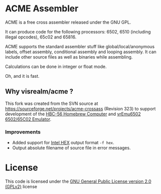 # ACME Assembler

ACME is a free cross assembler released under the GNU GPL.

It can produce code for the following processors: 6502, 6510 (including illegal opcodes), 65c02 and 65816.

ACME supports the standard assembler stuff like global/local/anonymous labels, offset assembly, conditional assembly and looping assembly. It can include other source files as well as binaries while assembling.

Calculations can be done in integer or float mode.

Oh, and it is fast.

## Why visrealm/acme ?

This fork was created from the SVN source at https://sourceforge.net/projects/acme-crossass (Revision 323) to support development of the [HBC-56 Homebrew Computer](https://github.com/visrealm/hbc-56) and [vrEmu6502 6502/65C02 Emulator](https://github.com/visrealm/vrEmu6502). 

### Improvements
* Added support for [Intel HEX](https://en.wikipedia.org/wiki/Intel_HEX) output format `-f hex`.
* Output absolute filename of source file in error messages.

# License

This code is licensed under the [GNU General Public License version 2.0 (GPLv2)](https://www.gnu.org/licenses/old-licenses/gpl-2.0.en.html) license
